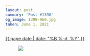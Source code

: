 ```yaml
---
layout: post
summary: 'Post #1398'
og_image: 1398-960.jpg
taken: June 1, 2021
---
```


<div class="post">
 <time>
  <a href="/1398">
   {{ page.date | date: "%B %-d, %Y" }}
  </a>
 </time>
 <a href="/1398">
  <figure data-taken="6/1/2021">
   <img sizes="(min-width: 700px) 50vw, calc(100vw - 2rem)" src="{{ site.assets_url }}/1398-480.jpg" srcset="{{ site.assets_url }}/1398-240.jpg 240w, {{ site.assets_url }}/1398-480.jpg 480w, {{ site.assets_url }}/1398-720.jpg 720w, {{ site.assets_url }}/1398-960.jpg 960w"/>
  </figure>
 </a>
</div>
